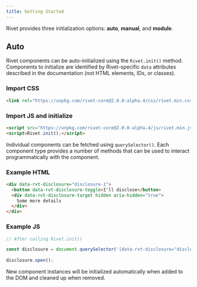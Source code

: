 ```yaml
---
title: Getting Started
---
```


Rivet provides three initialization options: **auto**, **manual**, and **module**.

## Auto

Rivet components can be auto-initialized using the `Rivet.init()` method. Components to initialize are identified by Rivet-specific `data` attributes described in the documentation (not HTML elements, IDs, or classes).

### Import CSS
```html
<link rel="https://unpkg.com/rivet-core@2.0.0-alpha.4/css/rivet.min.css">
```

### Import JS and initialize
```html
<script src="https://unpkg.com/rivet-core@2.0.0-alpha.4/js/rivet.min.js"></script>
<script>Rivet.init();</script>
```

Individual components can be fetched using `querySelector()`. Each component type provides a number of methods that can be used to interact programmatically with the component.

### Example HTML
```html
<div data-rvt-disclosure="disclosure-1">
  <button data-rvt-disclosure-toggle>I'll disclose</button>
  <div data-rvt-disclosure-target hidden aria-hidden="true">
    Some more details
  </div>
</div>
```

### Example JS
```js
// After calling Rivet.init()

const disclosure = document.querySelector('[data-rvt-disclosure="disclosure-1"]');
  
disclosure.open();
```

New component instances will be initialized automatically when added to the DOM and cleaned up when removed.